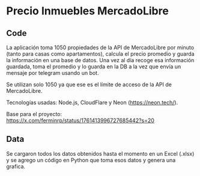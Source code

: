 # Precio Inmuebles MercadoLibre

## Code

La aplicación toma 1050 propiedades de la API de MercadoLibre por minuto (tanto para casas como apartamentos), calcula el precio promedio y guarda la información en una base de datos. Una vez al día recoge esa información guardada, toma el promedio y lo guarda en la DB a la vez que envía un mensaje por telegram usando un bot.

Se utilizan solo 1050 ya que ese es el límite de acceso de la API de MercadoLibre.

Tecnologías usadas: Node.js, CloudFlare y Neon (https://neon.tech/).

Base para el proyecto: https://x.com/ferminrp/status/1761413996727685442?s=20 

## Data

Se cargaron todos los datos obtenidos hasta el momento en un Excel (.xlsx) y se agrego un código en Python que toma esos datos y genera una grafica.

